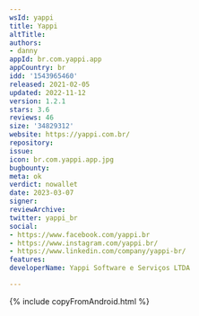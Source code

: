 ```yaml
---
wsId: yappi
title: Yappi
altTitle: 
authors:
- danny
appId: br.com.yappi.app
appCountry: br
idd: '1543965460'
released: 2021-02-05
updated: 2022-11-12
version: 1.2.1
stars: 3.6
reviews: 46
size: '34829312'
website: https://yappi.com.br/
repository: 
issue: 
icon: br.com.yappi.app.jpg
bugbounty: 
meta: ok
verdict: nowallet
date: 2023-03-07
signer: 
reviewArchive: 
twitter: yappi_br
social:
- https://www.facebook.com/yappi.br
- https://www.instagram.com/yappi.br/
- https://www.linkedin.com/company/yappi-br/
features: 
developerName: Yappi Software e Serviços LTDA

---
```


{% include copyFromAndroid.html %}

